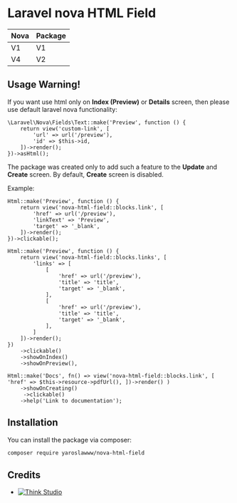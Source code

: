 # Laravel nova HTML Field

| Nova | Package |
|------|------|
| V1   | V1   |
| V4   | V2   |

## Usage Warning!

If you want use html only on **Index (Preview)** or **Details** screen, then please use default laravel nova functionality:

```injectablephp
\Laravel\Nova\Fields\Text::make('Preview', function () {
    return view('custom-link', [
        'url' => url('/preview'),
        'id' => $this->id,
    ])->render();
})->asHtml();
```

The package was created only to add such a feature to the **Update** and **Create** screen. By default, **Create** screen is disabled.

Example: 
```injectablephp
Html::make('Preview', function () {
    return view('nova-html-field::blocks.link', [
        'href' => url('/preview'),
        'linkText' => 'Preview',
        'target' => '_blank',
    ])->render();
})->clickable();

Html::make('Preview', function () {
    return view('nova-html-field::blocks.links', [
        'links' => [
            [
                'href' => url('/preview'),
                'title' => 'title',
                'target' => '_blank',
            ],
            [
                'href' => url('/preview'),
                'title' => 'title',
                'target' => '_blank',
            ],
        ]
    ])->render();
})
    ->clickable()
    ->showOnIndex()
    ->showOnPreview(),
```

```injectablephp
Html::make('Docs', fn() => view('nova-html-field::blocks.link', [ 'href' => $this->resource->pdfUrl(), ])->render() )
    ->showOnCreating()
     ->clickable()
    ->help('Link to documentation');
```

## Installation

You can install the package via composer:

```bash
composer require yaroslawww/nova-html-field
```

## Credits

- [![Think Studio](https://yaroslawww.github.io/images/sponsors/packages/logo-think-studio.png)](https://think.studio/)
